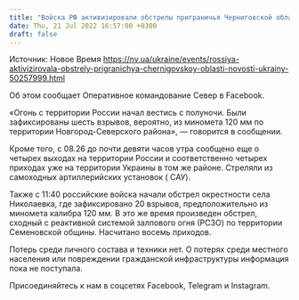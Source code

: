 ```yaml
---
title: "Войска РФ активизировали обстрелы приграничья Черниговской области"
date: Thu, 21 Jul 2022 16:57:00 +0300
draft: false
---
```

Источник: Новое Время https://nv.ua/ukraine/events/rossiya-aktivizirovala-obstrely-prigranichya-chernigovskoy-oblasti-novosti-ukrainy-50257999.html


Об этом сообщает Оперативное командование Север в Facebook.

«Огонь с территории России начал вестись с полуночи. Были зафиксированы шесть взрывов, вероятно, из миномета 120 мм по территории Новгород-Северского района», — говорится в сообщении.

Кроме того, с 08.26 до почти девяти часов утра сообщено еще о четырех выходах на территории России и соответственно четырех приходах уже на территории Украины в том же районе. Стреляли из самоходных артиллерийских установок ( САУ).

Также с 11:40 российские войска начали обстрел окрестности села Николаевка, где зафиксировано 20 взрывов, предположительно из миномета калибра 120 мм. В это же время произведен обстрел, сходный с реактивной системой залпового огня (РСЗО) по территории Семеновской общины. Насчитано восемь приходов.

Потерь среди личного состава и техники нет. О потерях среди местного населения или повреждении гражданской инфраструктуры информация пока не поступала.

Присоединяйтесь к нам в соцсетях Facebook, Telegram и Instagram.
